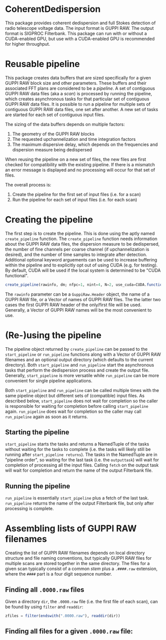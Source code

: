 # CoherentDedispersion

This package provides coherent dedispersion and full Stokes detection of radio
telescope voltage data.  The input format is GUPPI RAW.  The output format is
SIGPROC Filterbank.  This package can run with or without a CUDA-enabled GPU,
but use with a CUDA-enabled GPU is recommended for higher throughput.

# Reusable pipeline

This package creates data buffers that are sized specifically for a given GUPPI
RAW block size and other parameters.  These buffers and their associated FFT
plans are considered to be a *pipeline*.  A set of contiguous GUPPI RAW data
files (aka a *scan*) is processed by running the pipeline, which creates
asynchronous tasks for that particular set of contiguous GUPPI RAW data files.
It is possible to run a pipeline for multiple sets of contiguous GUPPI RAW data
files, one set after another.  A new set of tasks are started for each set of
contiguous input files.

The sizing of the data buffers depends on multiple factors:

1. The geometry of the GUPPI RAW blocks
2. The requested upchannelization and time integration factors
3. The maximum dispersive delay, which depends on the frequencies and dispersion
   measure being dedispersed

When reusing the pipeline on a new set of files, the new files are first checked
for compatibility with the existing pipeline.  If there is a mismatch an error
message is displayed and no processing will occur for that set of files.

The overall process is:

1. Create the pipeline for the first set of input files (i.e. for a scan)
2. Run the pipeline for each set of input files (i.e. for each scan)

# Creating the pipeline

The first step is to create the pipeline.  This is done using the aptly named
`create_pipeline` function.  The `create_pipeline` function needs information
about the GUPPI RAW data files, the dispersion measure to be dedispersed, the
number of fine channels per coarse channel (if upchannelization is desired), and
the number of time samples to integrate after detection.  Additional optional
keyword arguements can be used to increase buffering within the pipeline and to
explicitly opt out of using CUDA (e.g. for testing).  By default, CUDA will be
used if the local system is determined to be "CUDA functional".

```julia
create_pipeline(rawinfo, dm; nfpc=1, nint=4, N=2, use_cuda=CUDA.functional())
```

The `rawinfo` parameter can be a `GuppiRaw.Header` object, the name of a GUPPI
RAW file, or a Vector of names of GUPPI RAW files.  The the latter two cases the
first GUPPI RAW header of the only/first file will be used.  Generally, a Vector
of GUPPI RAW names will be the most convenient to use.

# (Re-)using the pipeline

The pipeline object returned by `create_pipeline` can be passed to the
`start_pipeline` or `run_pipeline` functions along with a Vector of GUPPI RAW
filenames and an optional output directory (which defaults to the current
directory).  Both `start_pipeline` and `run_pipeline` start the asynchronous
tasks that perform the dedispersion process and create the output file.
Generally, `start_pipeline` is more versatile while `run_pipeline` can be more
convenient for single pipeline applications.

Both `start_pipeline` and `run_pipeline` can be called multiple times with the
same pipeline object but different sets of (compatible) input files.  As
described below, `start_pipeline` does not wait for completion so the caller is
responsible for waiting for completion before calling `start_pipeline` again.
`run_pipeline` does wait for completion so the caller may call `run_pipeline`
again as soon as it returns.

## Starting the pipeline

`start_pipeline` starts the tasks and returns a NamedTuple of the tasks without
waiting for the tasks to complete (i.e. the tasks will likely still be running
after `start_pipeline returns`).  The tasks in the NamedTuple are in "pipeline
order", so waiting for the last task (i.e. the `outputtask`) will wait for
completion of processing all the input files.  Calling `fetch` on the output
task will wait for completion and return the name of the output Filterbank file.

## Running the pipeline

`run_pipeline` is essentially `start_pipeline` plus a fetch of the last task.
`run_pipeline` returns the name of the output Filterbank file, but only after
processing is complete.

# Assembling lists of GUPPI RAW filenames

Creating the list of GUPPI RAW filenames depends on local directory structure
and file naming conventions, but typically GUPPI RAW files for multiple scans
are stored together in the same directory.  The files for a given scan typically
consist of a common *stem* plus a `.####.raw` extension, where the `####` part
is a four digit sequence number.

## Finding all `.0000.raw` files

Given a directory `dir`, the `.0000.raw` file (i.e. the first file of each
scan), can be found by using `filter` and `readdir`:

```julia
zfiles = filter(endswith(".0000.raw"), readdir(dir))
```

## Finding all files for a given `.0000.raw` file:

